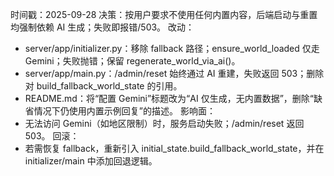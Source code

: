 时间戳：2025-09-28
决策：按用户要求不使用任何内置内容，后端启动与重置均强制依赖 AI 生成；失败即报错/503。
改动：
- server/app/initializer.py：移除 fallback 路径；ensure_world_loaded 仅走 Gemini；失败抛错；保留 regenerate_world_via_ai()。
- server/app/main.py：/admin/reset 始终通过 AI 重建，失败返回 503；删除对 build_fallback_world_state 的引用。
- README.md：将“配置 Gemini”标题改为“AI 仅生成，无内置数据”，删除“缺省情况下仍使用内置示例回复”的描述。
影响面：
- 无法访问 Gemini（如地区限制）时，服务启动失败；/admin/reset 返回 503。
回滚：
- 若需恢复 fallback，重新引入 initial_state.build_fallback_world_state，并在 initializer/main 中添加回退逻辑。